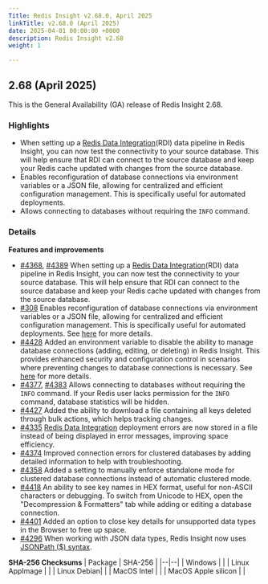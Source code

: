 ```yaml
---
Title: Redis Insight v2.68.0, April 2025
linkTitle: v2.68.0 (April 2025)
date: 2025-04-01 00:00:00 +0000
description: Redis Insight v2.68
weight: 1

---
```

## 2.68 (April 2025)
This is the General Availability (GA) release of Redis Insight 2.68.

### Highlights
- When setting up a [Redis Data Integration](https://redis.io/docs/latest/integrate/redis-data-integration/)(RDI) data pipeline in Redis Insight, you can now test the connectivity to your source database. This will help ensure that RDI can connect to the source database and keep your Redis cache updated with changes from the source database.
- Enables reconfiguration of database connections via environment variables or a JSON file, allowing for centralized and efficient configuration management. This is specifically useful for automated deployments.
- Allows connecting to databases without requiring the `INFO` command.

### Details

**Features and improvements**
- [#4368](https://github.com/RedisInsight/RedisInsight/pull/4368), [#4389](https://github.com/RedisInsight/RedisInsight/pull/4389) When setting up a [Redis Data Integration](https://redis.io/docs/latest/integrate/redis-data-integration/)(RDI) data pipeline in Redis Insight, you can now test the connectivity to your source database. This will help ensure that RDI can connect to the source database and keep your Redis cache updated with changes from the source database.
- [#308](https://github.com/redislabsdev/RedisInsight-Cloud/pull/308) Enables reconfiguration of database connections via environment variables or a JSON file, allowing for centralized and efficient configuration management. This is specifically useful for automated deployments. See [here](https://redis.io/docs/latest/operate/redisinsight/configuration/) for more details.
- [#4428](https://github.com/RedisInsight/RedisInsight/pull/4428) Added an environment variable to disable the ability to manage database connections (adding, editing, or deleting) in Redis Insight. This provides enhanced security and configuration control in scenarios where preventing changes to database connections is necessary. See [here](https://redis.io/docs/latest/operate/redisinsight/configuration/) for more details.
- [#4377](https://github.com/RedisInsight/RedisInsight/pull/4377), [#4383](https://github.com/RedisInsight/RedisInsight/pull/4383) Allows connecting to databases without requiring the `INFO` command. If your Redis user lacks permission for the `INFO` command, database statistics will be hidden.
- [#4427](https://github.com/RedisInsight/RedisInsight/pull/4427) Added the ability to download a file containing all keys deleted through bulk actions, which helps tracking changes.
- [#4335](https://github.com/RedisInsight/RedisInsight/pull/4335) [Redis Data Integration](https://redis.io/docs/latest/integrate/redis-data-integration/) deployment errors are now stored in a file instead of being displayed in error messages, improving space efficiency.
- [#4374](https://github.com/RedisInsight/RedisInsight/pull/4374) Improved connection errors for clustered databases by adding detailed information to help with troubleshooting.
- [#4358](https://github.com/RedisInsight/RedisInsight/pull/4358) Added a setting to manually enforce standalone mode for clustered database connections instead of automatic clustered mode.
- [#4418](https://github.com/RedisInsight/RedisInsight/pull/4418) An ability to see key names in HEX format, useful for non-ASCII characters or debugging. To switch from Unicode to HEX, open the "Decompression & Formatters" tab while adding or editing a database connection.
- [#4401](https://github.com/RedisInsight/RedisInsight/pull/4401) Added an option to close key details for unsupported data types in the Browser to free up space.
- [#4296](https://github.com/RedisInsight/RedisInsight/pull/4296) When working with JSON data types, Redis Insight now uses [JSONPath ($) syntax](https://redis.io/docs/latest/develop/data-types/json/path/).

**SHA-256 Checksums**
| Package | SHA-256 |
|--|--|
| Windows |  |
| Linux AppImage |  |
| Linux Debian|  |
| MacOS Intel |  |
| MacOS Apple silicon |  |

